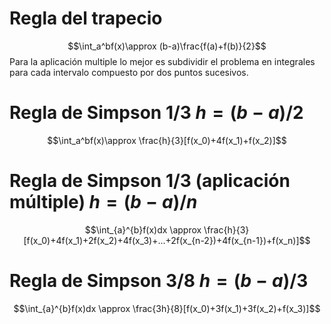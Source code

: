 # Regla del trapecio

$$\int_a^bf(x)\approx (b-a)\frac{f(a)+f(b)}{2}$$
Para la aplicación multiple lo mejor es subdividir el problema en integrales para cada intervalo compuesto por dos puntos sucesivos.
# Regla de Simpson 1/3 $h=(b-a)/2$
$$\int_a^bf(x)\approx \frac{h}{3}[f(x_0)+4f(x_1)+f(x_2)]$$
# Regla de Simpson 1/3 (aplicación múltiple) $h=(b-a)/n$
$$\int_{a}^{b}f(x)dx \approx \frac{h}{3}[f(x_0)+4f(x_1)+2f(x_2)+4f(x_3)+...+2f(x_{n-2})+4f(x_{n-1})+f(x_n)]$$
# Regla de Simpson 3/8 $h=(b-a)/3$
$$\int_{a}^{b}f(x)dx \approx \frac{3h}{8}[f(x_0)+3f(x_1)+3f(x_2)+f(x_3)]$$
